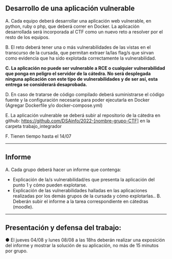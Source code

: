 ## Desarrollo de una aplicación vulnerable

A. Cada equipo deberá desarrollar una aplicación web vulnerable, en python, ruby o
php, que deberá correr en Docker. La aplicación desarrollada será incorporada al
CTF como un nuevo reto a resolver por el resto de los equipos.

B. El reto deberá tener una o más vulnerabilidades de las vistas en el transcurso de la
cursada, que permitan extraer la/las flag/s que sirvan como evidencia que ha sido
explotada correctamente la vulnerabilidad.

**C. La aplicación no puede ser vulnerable a RCE o cualquier vulnerabilidad que ponga en peligro el servidor de la cátedra. No será desplegada ninguna aplicación con este tipo de vulnerabilidades y de ser así, esta entrega se considerará desaprobada.**

D. En caso de tratarse de código compilado deberá suministrarse el código fuente y la
configuración necesaria para poder ejecutarla en Docker (Agregar Dockerfile y/o
docker-compose.yml)

E. La aplicación vulnerable se deberá subir al repositorio de la cátedra en github:
https://github.com/DSAinfo/2022-[nombre-grupo-CTF] en la carpeta
trabajo_integrador

F. Tienen tiempo hasta el 14/07

---

## Informe
A. Cada grupo deberá hacer un informe que contenga:
- Explicación de la/s vulnerabilidad/es que presenta la aplicación del punto 1 y
cómo pueden explotarse.
- Explicación de las vulnerabilidades halladas en las aplicaciones realizadas
por los demás grupos de la cursada y cómo explotarlas..
B. Deberán subir el informe a la tarea correspondiente en cátedras (moodle).


---

## Presentación y defensa del trabajo:
● El jueves 04/08 y lunes 08/08 a las 18hs deberán realizar una exposición del informe
y mostrar la solución de su aplicación, no más de 15 minutos por grupo.